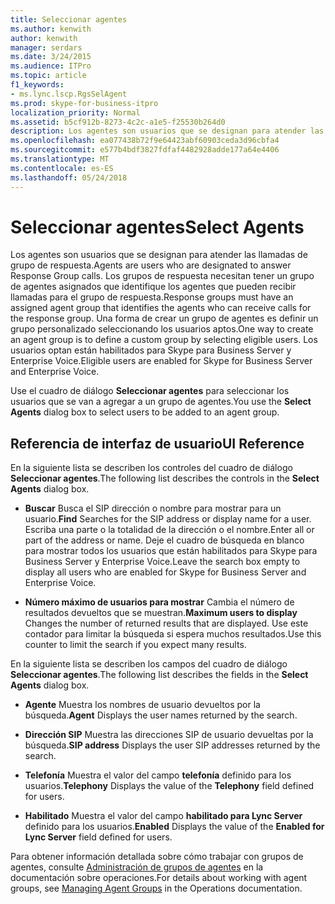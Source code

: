 ```yaml
---
title: Seleccionar agentes
ms.author: kenwith
author: kenwith
manager: serdars
ms.date: 3/24/2015
ms.audience: ITPro
ms.topic: article
f1_keywords:
- ms.lync.lscp.RgsSelAgent
ms.prod: skype-for-business-itpro
localization_priority: Normal
ms.assetid: b5cf912b-8273-4c2c-a1e5-f25530b264d0
description: Los agentes son usuarios que se designan para atender las llamadas de grupo de respuesta. Los grupos de respuesta necesitan tener un grupo de agentes asignados que identifique los agentes que pueden recibir llamadas para el grupo de respuesta. Una forma de crear un grupo de agentes es definir un grupo personalizado seleccionando los usuarios aptos. Los usuarios optan están habilitados para Skype para Business Server y Enterprise Voice.
ms.openlocfilehash: ea077438b72f9e64423abf60903ceda3d96cbfa4
ms.sourcegitcommit: e577b4bdf3827fdfaf4482928adde177a64e4406
ms.translationtype: MT
ms.contentlocale: es-ES
ms.lasthandoff: 05/24/2018
---
```

# <a name="select-agents"></a><span data-ttu-id="b46ce-106">Seleccionar agentes</span><span class="sxs-lookup"><span data-stu-id="b46ce-106">Select Agents</span></span>
 
<span data-ttu-id="b46ce-107">Los agentes son usuarios que se designan para atender las llamadas de grupo de respuesta.</span><span class="sxs-lookup"><span data-stu-id="b46ce-107">Agents are users who are designated to answer Response Group calls.</span></span> <span data-ttu-id="b46ce-108">Los grupos de respuesta necesitan tener un grupo de agentes asignados que identifique los agentes que pueden recibir llamadas para el grupo de respuesta.</span><span class="sxs-lookup"><span data-stu-id="b46ce-108">Response groups must have an assigned agent group that identifies the agents who can receive calls for the response group.</span></span> <span data-ttu-id="b46ce-109">Una forma de crear un grupo de agentes es definir un grupo personalizado seleccionando los usuarios aptos.</span><span class="sxs-lookup"><span data-stu-id="b46ce-109">One way to create an agent group is to define a custom group by selecting eligible users.</span></span> <span data-ttu-id="b46ce-110">Los usuarios optan están habilitados para Skype para Business Server y Enterprise Voice.</span><span class="sxs-lookup"><span data-stu-id="b46ce-110">Eligible users are enabled for Skype for Business Server and Enterprise Voice.</span></span> 
  
<span data-ttu-id="b46ce-111">Use el cuadro de diálogo **Seleccionar agentes** para seleccionar los usuarios que se van a agregar a un grupo de agentes.</span><span class="sxs-lookup"><span data-stu-id="b46ce-111">You use the **Select Agents** dialog box to select users to be added to an agent group.</span></span>
  
## <a name="ui-reference"></a><span data-ttu-id="b46ce-112">Referencia de interfaz de usuario</span><span class="sxs-lookup"><span data-stu-id="b46ce-112">UI Reference</span></span>

<span data-ttu-id="b46ce-113">En la siguiente lista se describen los controles del cuadro de diálogo **Seleccionar agentes**.</span><span class="sxs-lookup"><span data-stu-id="b46ce-113">The following list describes the controls in the **Select Agents** dialog box.</span></span>
  
- <span data-ttu-id="b46ce-114">**Buscar** Busca el SIP dirección o nombre para mostrar para un usuario.</span><span class="sxs-lookup"><span data-stu-id="b46ce-114">**Find** Searches for the SIP address or display name for a user.</span></span> <span data-ttu-id="b46ce-115">Escriba una parte o la totalidad de la dirección o el nombre.</span><span class="sxs-lookup"><span data-stu-id="b46ce-115">Enter all or part of the address or name.</span></span> <span data-ttu-id="b46ce-116">Deje el cuadro de búsqueda en blanco para mostrar todos los usuarios que están habilitados para Skype para Business Server y Enterprise Voice.</span><span class="sxs-lookup"><span data-stu-id="b46ce-116">Leave the search box empty to display all users who are enabled for Skype for Business Server and Enterprise Voice.</span></span>
    
- <span data-ttu-id="b46ce-117">**Número máximo de usuarios para mostrar** Cambia el número de resultados devueltos que se muestran.</span><span class="sxs-lookup"><span data-stu-id="b46ce-117">**Maximum users to display** Changes the number of returned results that are displayed.</span></span> <span data-ttu-id="b46ce-118">Use este contador para limitar la búsqueda si espera muchos resultados.</span><span class="sxs-lookup"><span data-stu-id="b46ce-118">Use this counter to limit the search if you expect many results.</span></span>
    
<span data-ttu-id="b46ce-119">En la siguiente lista se describen los campos del cuadro de diálogo **Seleccionar agentes**.</span><span class="sxs-lookup"><span data-stu-id="b46ce-119">The following list describes the fields in the **Select Agents** dialog box.</span></span>
  
- <span data-ttu-id="b46ce-120">**Agente** Muestra los nombres de usuario devueltos por la búsqueda.</span><span class="sxs-lookup"><span data-stu-id="b46ce-120">**Agent** Displays the user names returned by the search.</span></span>
    
- <span data-ttu-id="b46ce-121">**Dirección SIP** Muestra las direcciones SIP de usuario devueltas por la búsqueda.</span><span class="sxs-lookup"><span data-stu-id="b46ce-121">**SIP address** Displays the user SIP addresses returned by the search.</span></span>
    
- <span data-ttu-id="b46ce-122">**Telefonía** Muestra el valor del campo **telefonía** definido para los usuarios.</span><span class="sxs-lookup"><span data-stu-id="b46ce-122">**Telephony** Displays the value of the **Telephony** field defined for users.</span></span>
    
- <span data-ttu-id="b46ce-123">**Habilitado** Muestra el valor del campo **habilitado para Lync Server** definido para los usuarios.</span><span class="sxs-lookup"><span data-stu-id="b46ce-123">**Enabled** Displays the value of the **Enabled for Lync Server** field defined for users.</span></span>
    
<span data-ttu-id="b46ce-124">Para obtener información detallada sobre cómo trabajar con grupos de agentes, consulte [Administración de grupos de agentes](http://technet.microsoft.com/library/36084cdc-38f1-4c45-922f-f81c7e86210c.aspx) en la documentación sobre operaciones.</span><span class="sxs-lookup"><span data-stu-id="b46ce-124">For details about working with agent groups, see [Managing Agent Groups](http://technet.microsoft.com/library/36084cdc-38f1-4c45-922f-f81c7e86210c.aspx) in the Operations documentation.</span></span>
  

